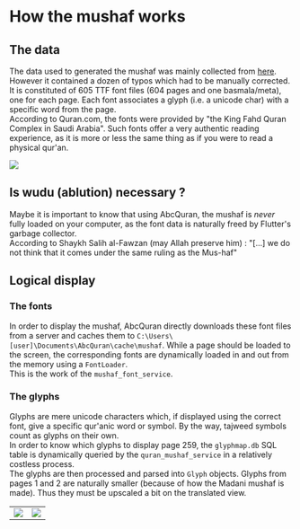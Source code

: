 # How the mushaf works

## The data
The data used to generated the mushaf was mainly collected from [here](https://github.com/quran/quran.com-images/tree/master). However it contained a dozen of typos which had to be manually corrected.<br>
It is constituted of 605 TTF font files (604 pages and one basmala/meta), one for each page. Each font associates a glyph (i.e. a unicode char) with a specific word from the page.<br>
According to Quran.com, the fonts were provided by "the King Fahd Quran Complex in Saudi Arabia". Such fonts offer a very authentic reading experience, as it is more or less the same thing as if you were to read a physical qur'an.

<img src="https://i.imgur.com/n3TzKZl.png">

## Is wudu (ablution) necessary ?
Maybe it is important to know that using AbcQuran, the mushaf is _never_ fully loaded on your computer, as the font data is naturally freed by Flutter's garbage collector.<br>
According to Shaykh Salih al-Fawzan (may Allah preserve him) : "[...] we do not think that it comes under the same ruling as the Mus-haf"

## Logical display
### The fonts
In order to display the mushaf, AbcQuran directly downloads these font files from a server and caches them to `C:\Users\[user]\Documents\AbcQuran\cache\mushaf`. While a page should be loaded to the screen, the corresponding fonts are dynamically loaded in and out from the memory using a `FontLoader`.<br>
This is the work of the `mushaf_font_service`.

### The glyphs
Glyphs are mere unicode characters which, if displayed using the correct font, give a specific qur'anic word or symbol. By the way, tajweed symbols count as glyphs on their own.<br>
In order to know which glyphs to display page 259, the `glyphmap.db` SQL table is dynamically queried by the `quran_mushaf_service` in a relatively costless process.<br>
The glyphs are then processed and parsed into `Glyph` objects. Glyphs from pages 1 and 2 are naturally smaller (because of how the Madani mushaf is made). Thus they must be upscaled a bit on the translated view.

<table border="0">
 <tr>
    <td><img src="https://i.imgur.com/aJgBlAM.png"></td>
    <td><img src="https://i.imgur.com/cwVgeBx.png"></td>
 </tr>
</table>
